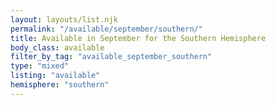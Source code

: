 ```yaml
---
layout: layouts/list.njk
permalink: "/available/september/southern/"
title: Available in September for the Southern Hemisphere
body_class: available
filter_by_tag: "available_september_southern"
type: "mixed"
listing: "available"
hemisphere: "southern"
---
```

